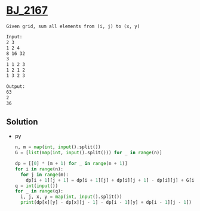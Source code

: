 # [BJ_2167](https://acmicpc.net/problem/2167)

```en
Given grid, sum all elements from (i, j) to (x, y)
```

```txt
Input:
2 3
1 2 4
8 16 32
3
1 1 2 3
1 2 1 2
1 3 2 3

Output:
63
2
36
```

## Solution

* py

  ```py
  n, m = map(int, input().split())
  G = [list(map(int, input().split())) for _ in range(n)]

  dp = [[0] * (m + 1) for _ in range(n + 1)]
  for i in range(n):
    for j in range(m):
      dp[i + 1][j + 1] = dp[i + 1][j] + dp[i][j + 1] - dp[i][j] + G[i][j]
  q = int(input())
  for _ in range(q):
    i, j, x, y = map(int, input().split())
    print(dp[x][y] - dp[x][j - 1] - dp[i - 1][y] + dp[i - 1][j - 1])
  ```
